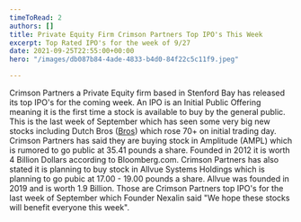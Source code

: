 ```yaml
---
timeToRead: 2
authors: []
title: Private Equity Firm Crimson Partners Top IPO's This Week
excerpt: Top Rated IPO's for the week of 9/27
date: 2021-09-25T22:55:00+00:00
hero: "/images/db087b84-4ade-4833-b4d0-84f22c5c11f9.jpeg"

---
```

Crimson Partners a Private Equity firm based in Stenford Bay has released its top IPO's for the coming week. An IPO is an Initial Public Offering meaning it is the first time a stock is available to buy by the general public. This is the last week of September which has seen some very big new stocks including Dutch Bros ([Bros](https://finance.yahoo.com/quote/BROS/key-statistics?.tsrc=applewf "Dutch Bros Stock")) which rose 70+ on initial trading day. Crimson Partners has said they are buying stock in Amplitude (AMPL) which is rumored to go public at 35.41 pounds a share. Founded in 2012 it is worth 4 Billion Dollars according to Bloomberg.com. Crimson Partners has also stated it is planning to buy stock in Allvue Systems Holdings which is planning to go pubic at 17.00 - 19.00 pounds a share. Allvue was founded in 2019 and is worth 1.9 Billion. Those are Crimson Partners top IPO's for the last week of September which Founder Nexalin said "We hope these stocks will benefit everyone this week". 